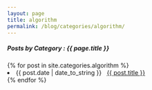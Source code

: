 ```yaml
---
layout: page
title: algorithm
permalink: /blog/categories/algorithm/
---
```


<h5> Posts by Category : {{ page.title }} </h5>

<div class="card">
{% for post in site.categories.algorithm %}
 <li class="category-posts"><span>{{ post.date | date_to_string }}</span> &nbsp; <a href="{{ post.url }}">{{ post.title }}</a></li>
{% endfor %}
</div>
